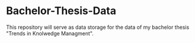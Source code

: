 # Bachelor-Thesis-Data
This repository will serve as data storage for the data of my bachelor thesis "Trends in Knolwedge Managment".
